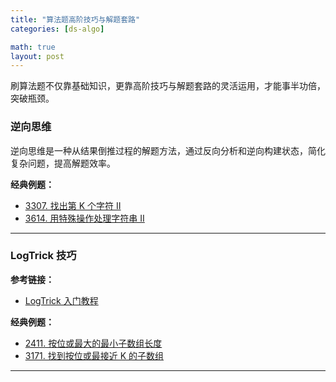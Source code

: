 ```yaml
---
title: "算法题高阶技巧与解题套路"
categories: [ds-algo]

math: true
layout: post
---
```


刷算法题不仅靠基础知识，更靠高阶技巧与解题套路的灵活运用，才能事半功倍，突破瓶颈。

### 逆向思维

逆向思维是一种从结果倒推过程的解题方法，通过反向分析和逆向构建状态，简化复杂问题，提高解题效率。

**经典例题：**
- [3307. 找出第 K 个字符 II](https://leetcode.cn/problems/find-the-k-th-character-in-string-game-ii/)
- [3614. 用特殊操作处理字符串 II](https://leetcode.cn/problems/process-string-with-special-operations-ii/)

---

### LogTrick 技巧

**参考链接：**
- [LogTrick 入门教程](https://zhuanlan.zhihu.com/p/1933215367158830792)

**经典例题：**
- [2411. 按位或最大的最小子数组长度](https://leetcode.cn/problems/smallest-subarrays-with-maximum-bitwise-or/)
- [3171. 找到按位或最接近 K 的子数组](https://leetcode.cn/problems/find-subarray-with-bitwise-or-closest-to-k/)

---
